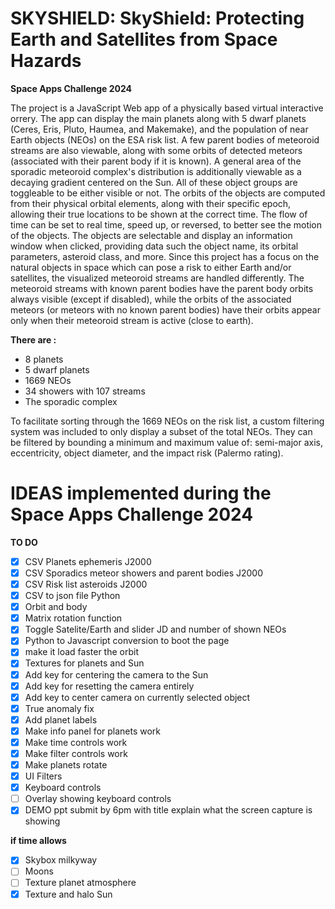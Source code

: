 # SKYSHIELD: SkyShield: Protecting Earth and Satellites from Space Hazards
**Space Apps Challenge 2024**

The project is a JavaScript Web app of a physically based virtual interactive orrery. The app can display the main planets along with 5 dwarf planets (Ceres, Eris, Pluto, Haumea, and Makemake), and the population of near Earth objects (NEOs) on the ESA risk list. A few parent bodies of meteoroid streams are also viewable, along with some orbits of detected meteors (associated with their parent body if it is known). A general area of the sporadic meteoroid complex's distribution is additionally viewable as a decaying gradient centered on the Sun. All of these object groups are toggleable to be either visible or not. The orbits of the objects are computed from their physical orbital elements, along with their specific epoch, allowing their true locations to be shown at the correct time. The flow of time can be set to real time, speed up, or reversed, to better see the motion of the objects. The objects are selectable and display an information window when clicked, providing data such the object name, its orbital parameters, asteroid class, and more. Since this project has a focus on the natural objects in space which can pose a risk to either Earth and/or satellites, the visualized meteoroid streams are handled differently. The meteoroid streams with known parent bodies have the parent body orbits always visible (except if disabled), while the orbits of the associated meteors (or meteors with no known parent bodies) have their orbits appear only when their meteoroid stream is active (close to earth).

 **There are :**
- 8 planets
- 5 dwarf planets
- 1669 NEOs
- 34 showers with 107 streams
- The sporadic complex

To facilitate sorting through the 1669 NEOs on the risk list, a custom filtering system was included to only display a subset of the total NEOs. They can be filtered by bounding a minimum and maximum value of: semi-major axis, eccentricity, object diameter, and the impact risk (Palermo rating). 

# IDEAS implemented during the Space Apps Challenge 2024

 **TO DO**
- [x] CSV Planets ephemeris J2000
- [x] CSV Sporadics meteor showers and parent bodies J2000
- [x] CSV Risk list asteroids J2000
- [x] CSV to json file Python
- [x] Orbit and body
- [x] Matrix rotation function
- [x] Toggle Satelite/Earth and slider JD and number of shown NEOs
- [x] Python to Javascript conversion to boot the page
- [x] make it load faster the orbit
- [x] Textures for planets and Sun
- [x] Add key for centering the camera to the Sun
- [x] Add key for resetting the camera entirely
- [x] Add key to center camera on currently selected object
- [x] True anomaly fix
- [x] Add planet labels
- [x] Make info panel for planets work
- [x] Make time controls work
- [x] Make filter controls work
- [x] Make planets rotate
- [x] UI Filters
- [x] Keyboard controls
- [ ] Overlay showing keyboard controls
- [x] DEMO ppt submit by 6pm with title explain what the screen capture is showing

**if time allows**
- [x] Skybox milkyway
- [ ] Moons
- [ ] Texture planet atmosphere
- [x] Texture and halo Sun
